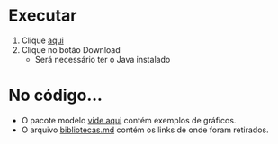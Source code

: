# Executar
1. Clique [aqui](executar.jar)
2. Clique no botão Download  
    - Será necessário ter o Java instalado

# No código...
- O pacote modelo [vide aqui](src/modelos) contém exemplos de gráficos.  
- O arquivo [bibliotecas.md](Bibliotecas.md) contém os links de onde foram retirados.
